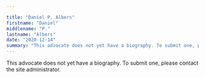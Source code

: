 ```yaml
---

title: "Daniel P. Albers"
firstname: "Daniel"
middlename: "P."
lastname: "Albers"
date: "2020-12-14"
summary: "This advocate does not yet have a biography. To submit one, please contact the site administrator."
---
```

This advocate does not yet have a biography. To submit one, please contact the site administrator.

